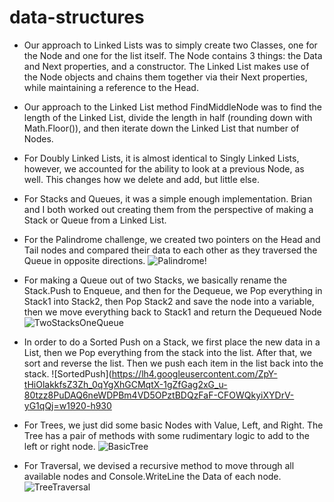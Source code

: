 # data-structures

- Our approach to Linked Lists was to simply create two Classes, one for the Node and one for the list itself. The Node contains 3 things: the Data and Next properties, and a constructor. The Linked List makes use of the Node objects and chains them together via their Next properties, while maintaining a reference to the Head.

- Our approach to the Linked List method FindMiddleNode was to find the length of the Linked List, divide the length in half (rounding down with Math.Floor()), and then iterate down the Linked List that number of Nodes.

- For Doubly Linked Lists, it is almost identical to Singly Linked Lists, however, we accounted for the ability to look at a previous Node, as well. This changes how we delete and add, but little else.

- For Stacks and Queues, it was a simple enough implementation. Brian and I both worked out creating them from the perspective of making a Stack or Queue from a Linked List.

- For the Palindrome challenge, we created two pointers on the Head and Tail nodes and compared their data to each other as they traversed the Queue in opposite directions.
![Palindrome!](https://imgur.com/a/IX8Fl)

- For making a Queue out of two Stacks, we basically rename the Stack.Push to Enqueue, and then for the Dequeue, we Pop everything in Stack1 into Stack2, then Pop Stack2 and save the node into a variable, then we move everything back to Stack1 and return the Dequeued Node
![TwoStacksOneQueue](https://imgur.com/a/OMwsY)

- In order to do a Sorted Push on a Stack, we first place the new data in a List, then we Pop everything from the stack into the list. After that, we sort and reverse the list. Then we push each item in the list back into the stack.
![SortedPush](https://lh4.googleusercontent.com/ZpY-tHiOlakkfsZ3Zh_0qYgXhGCMqtX-1gZfGag2xG_u-80tzz8PuDAQ6neWDPBm4VD5OPztBDQzFaF-CFOWQkyiXYDrV-yG1qQj=w1920-h930

- For Trees, we just did some basic Nodes with Value, Left, and Right. The Tree has a pair of methods with some rudimentary logic to add to the left or right node.
![BasicTree](https://lh3.googleusercontent.com/73SqXCYvYDqNyfBu4IYDoXcTTnIF_erXZSHfIDS_7_5nEMc0lqClF7hFDanfsFDY1FZkwgeFHFf1AMDv3L5xWlOMGqPQd3OD2rO8=w1920-h930)

- For Traversal, we devised a recursive method to move through all available nodes and Console.WriteLine the Data of each node.
![TreeTraversal](https://lh5.googleusercontent.com/bZbc8lVs_GQUKxobYsJ1onWSoUVfjbVGCk7HT0aLfnarLAmVOoEjs-vWe4MGhrXuIRXO6nxO6QIQp4ncDgIa9lxvB4VJjuw51-GS=w1920-h930)